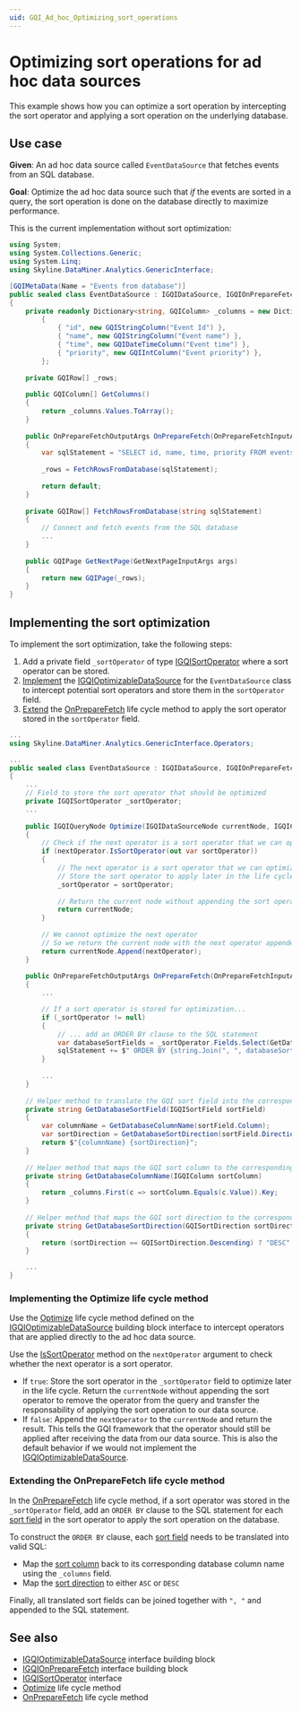 ```yaml
---
uid: GQI_Ad_hoc_Optimizing_sort_operations
---
```


# Optimizing sort operations for ad hoc data sources

This example shows how you can optimize a sort operation by intercepting the sort operator and applying a sort operation on the underlying database.

## Use case

**Given**: An ad hoc data source called `EventDataSource` that fetches events from an SQL database.

**Goal**: Optimize the ad hoc data source such that *if* the events are sorted in a query, the sort operation is done on the database directly to maximize performance.

This is the current implementation without sort optimization:

```csharp
using System;
using System.Collections.Generic;
using System.Linq;
using Skyline.DataMiner.Analytics.GenericInterface;

[GQIMetaData(Name = "Events from database")]
public sealed class EventDataSource : IGQIDataSource, IGQIOnPrepareFetch
{
    private readonly Dictionary<string, GQIColumn> _columns = new Dictionary<string, GQIColumn>
        {
            { "id", new GQIStringColumn("Event Id") },
            { "name", new GQIStringColumn("Event name") },
            { "time", new GQIDateTimeColumn("Event time") },
            { "priority", new GQIIntColumn("Event priority") },
        };
    
    private GQIRow[] _rows;
    
    public GQIColumn[] GetColumns()
    {
        return _columns.Values.ToArray();
    }
    
    public OnPrepareFetchOutputArgs OnPrepareFetch(OnPrepareFetchInputArgs args)
    {
        var sqlStatement = "SELECT id, name, time, priority FROM events";
    
        _rows = FetchRowsFromDatabase(sqlStatement);
    
        return default;
    }
    
    private GQIRow[] FetchRowsFromDatabase(string sqlStatement)
    {
        // Connect and fetch events from the SQL database
        ...
    }
    
    public GQIPage GetNextPage(GetNextPageInputArgs args)
    {
        return new GQIPage(_rows);
    }
}
```

## Implementing the sort optimization

To implement the sort optimization, take the following steps:

1. Add a private field `_sortOperator` of type [IGQISortOperator](xref:GQI_IGQISortOperator) where a sort operator can be stored.
2. [Implement](#implementing-the-optimize-life-cycle-method) the [IGQIOptimizableDataSource](xref:GQI_IGQIOptimizableDataSource) for the `EventDataSource` class to intercept potential sort operators and store them in the `sortOperator` field.
3. [Extend](#extending-the-onpreparefetch-life-cycle-method) the [OnPrepareFetch](xref:Ad_hoc_Life_cycle#onpreparefetch) life cycle method to apply the sort operator stored in the `sortOperator` field.

```csharp
...
using Skyline.DataMiner.Analytics.GenericInterface.Operators;

...
public sealed class EventDataSource : IGQIDataSource, IGQIOnPrepareFetch, IGQIOptimizableDataSource
{
    ...
    // Field to store the sort operator that should be optimized
    private IGQISortOperator _sortOperator;
    ...
    
    public IGQIQueryNode Optimize(IGQIDataSourceNode currentNode, IGQICoreOperator nextOperator)
    {
        // Check if the next operator is a sort operator that we can optimize
        if (nextOperator.IsSortOperator(out var sortOperator))
        {
            // The next operator is a sort operator that we can optimize
            // Store the sort operator to apply later in the life cycle
            _sortOperator = sortOperator;
    
            // Return the current node without appending the sort operator
            return currentNode;
        }
    
        // We cannot optimize the next operator
        // So we return the current node with the next operator appended to let GQI handle it
        return currentNode.Append(nextOperator);
    }
    
    public OnPrepareFetchOutputArgs OnPrepareFetch(OnPrepareFetchInputArgs args)
    {
        ...

        // If a sort operator is stored for optimization...
        if (_sortOperator != null)
        {
            // ... add an ORDER BY clause to the SQL statement
            var databaseSortFields = _sortOperator.Fields.Select(GetDatabaseSortField);
            sqlStatement += $" ORDER BY {string.Join(", ", databaseSortFields)}";
        }
    
        ...
    }
    
    // Helper method to translate the GQI sort field into the corresponding SQL expression
    private string GetDatabaseSortField(IGQISortField sortField)
    {
        var columnName = GetDatabaseColumnName(sortField.Column);
        var sortDirection = GetDatabaseSortDirection(sortField.Direction);
        return $"{columnName} {sortDirection}";
    }
    
    // Helper method that maps the GQI sort column to the corresponding database column name
    private string GetDatabaseColumnName(IGQIColumn sortColumn)
    {
        return _columns.First(c => sortColumn.Equals(c.Value)).Key;
    }
    
    // Helper method that maps the GQI sort direction to the corresponding SQL keyword
    private string GetDatabaseSortDirection(GQISortDirection sortDirection)
    {
        return (sortDirection == GQISortDirection.Descending) ? "DESC" : "ASC";
    }

    ...
}
```

### Implementing the Optimize life cycle method

Use the [Optimize](xref:Ad_hoc_Life_cycle#optimize) life cycle method defined on the [IGQIOptimizableDataSource](xref:GQI_IGQIOptimizableDataSource#igqiquerynode-optimizeigqidatasourcenode-currentnode-igqicoreoperator-nextoperator) building block interface to intercept operators that are applied directly to the ad hoc data source.

Use the [IsSortOperator](xref:GQI_IGQICoreBlock#bool-issortoperatorout-igqisortoperator-sortoperator) method on the `nextOperator` argument to check whether the next operator is a sort operator.

- If `true`: Store the sort operator in the `_sortOperator` field to optimize later in the life cycle. Return the `currentNode` without appending the sort operator to remove the operator from the query and transfer the responsability of applying the sort operation to our data source.
- If `false`: Append the `nextOperator` to the `currentNode` and return the result. This tells the GQI framework that the operator should still be applied after receiving the data from our data source. This is also the default behavior if we would not implement the [IGQIOptimizableDataSource](xref:GQI_IGQIOptimizableDataSource).

### Extending the OnPrepareFetch life cycle method

In the [OnPrepareFetch](xref:Ad_hoc_Life_cycle#onpreparefetch) life cycle method, if a sort operator was stored in the `_sortOperator` field, add an `ORDER BY` clause to the SQL statement for each [sort field](xref:GQI_IGQISortOperator#properties) in the sort operator to apply the sort operation on the database.

To construct the `ORDER BY` clause, each [sort field](xref:GQI_IGQISortField) needs to be translated into valid SQL:

- Map the [sort column](xref:GQI_IGQIColumn) back to its corresponding database column name using the `_columns` field.
- Map the [sort direction](xref:GQI_GQISortDirection) to either `ASC` or `DESC`

Finally, all translated sort fields can be joined together with `", "` and appended to the SQL statement.

## See also

- [IGQIOptimizableDataSource](xref:GQI_IGQIOptimizableDataSource) interface building block
- [IGQIOnPrepareFetch](xref:GQI_IGQIOnPrepareFetch) interface building block
- [IGQISortOperator](xref:GQI_IGQISortOperator) interface
- [Optimize](xref:Ad_hoc_Life_cycle#optimize) life cycle method
- [OnPrepareFetch](xref:Ad_hoc_Life_cycle#onpreparefetch) life cycle method
